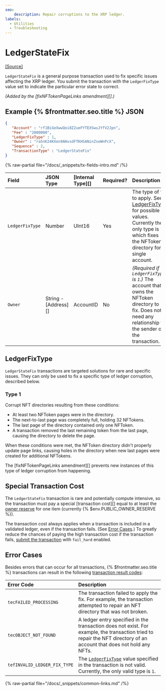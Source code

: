 ```yaml
---
seo:
    description: Repair corruptions to the XRP ledger.
labels:
  - Utilities
  - Troubleshooting
---
```

# LedgerStateFix
[[Source]](https://github.com/XRPLF/rippled/blob/master/src/xrpld/app/tx/detail/LedgerStateFix.cpp "Source")

`LedgerStateFix` is a general purpose transaction used to fix specific issues affecting the XRP ledger. You submit the transaction with the `LedgerFixType` value set to indicate the particular  error state to correct.

_(Added by the [fixNFTokenPageLinks amendment][].)_


## Example {% $frontmatter.seo.title %} JSON

```json
{
   "Account" : "rf1BiGeXwwQoi8Z2ueFYTEXSwuJYfV2Jpn",
   "Fee" : "2000000",
   "LedgerFixType" : 1,
   "Owner" : "ra5nK24KXen9AHvsdFTKHSANinZseWnPcX",
   "Sequence" : 2,
   "TransactionType" : "LedgerStateFix"
}
```

{% raw-partial file="/docs/_snippets/tx-fields-intro.md" /%}

| Field           | JSON Type            | [Internal Type][] | Required? | Description |
|:----------------|:---------------------|:------------------|:----------|:------------|
| `LedgerFixType` | Number               | UInt16            | Yes       | The type of fix to apply. See [LedgerFixType](#ledgerfixtype) for possible values. Currently the only type is `1`, which fixes the NFToken directory for a single account. |
| `Owner`         | String - [Address][] | AccountID         | No        | _(Required if `LedgerFixType` is `1`.)_ The account that owns the NFToken directory to fix. Does not need any relationship to the sender of the transaction. |


## LedgerFixType

`LedgerStateFix` transactions are targeted solutions for rare and specific issues. They can only be used to fix a specific type of ledger corruption, described below.

### Type 1

Corrupt NFT directories resulting from these conditions:

- At least two NFToken pages were in the directory.
- The next-to-last page was completely full, holding 32 NFTokens.
- The last page of the directory contained only one NFToken.
- A transaction removed the last remaining token from the last page, causing the directory to delete the page.

When these conditions were met, the NFToken directory didn't properly update page links, causing holes in the directory when new last pages were created for additional NFTokens.

The [fixNFTokenPageLinks amendment][] prevents new instances of this type of ledger corruption from happening.


## Special Transaction Cost

The `LedgerStateFix` transaction is rare and potentially compute intensive, so the transaction must pay a special [transaction cost][] equal to at least the [owner reserve](../../../../concepts/accounts/reserves.md) for one item (currently {% $env.PUBLIC_OWNER_RESERVE %}).

The transaction cost always applies when a transaction is included in a validated ledger, even if the transaction fails. (See [Error Cases](#error-cases).) To greatly reduce the chances of paying the high transaction cost if the transaction fails, [submit the transaction](../../../http-websocket-apis/public-api-methods/transaction-methods/submit.md) with `fail_hard` enabled.


## Error Cases

Besides errors that can occur for all transactions, {% $frontmatter.seo.title %} transactions can result in the following [transaction result codes](../transaction-results/index.md):

| Error Code                   | Description |
|:-----------------------------|:------------|
| `tecFAILED_PROCESSING`       | The transaction failed to apply the fix. For example, the transaction attempted to repair an NFT directory that was not broken. |
| `tecOBJECT_NOT_FOUND`        | A ledger entry specified in the transaction does not exist. For example, the transaction tried to repair the NFT directory of an account that does not hold any NFTs. |
| `tefINVALID_LEDGER_FIX_TYPE` | The [`LedgerFixType`](#ledgerfixtype) value specified in the transaction is not valid. Currently, the only valid type is `1`. |

{% raw-partial file="/docs/_snippets/common-links.md" /%}
